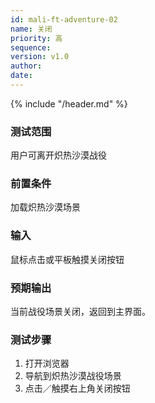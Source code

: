 ```yaml
---
id: mali-ft-adventure-02
name: 关闭
priority: 高
sequence: 
version: v1.0
author: 
date: 
---
```


{% include "/header.md" %}


### 测试范围

  用户可离开炽热沙漠战役

### 前置条件
  加载炽热沙漠场景

### 输入
  鼠标点击或平板触摸关闭按钮

### 预期输出
  当前战役场景关闭，返回到主界面。

### 测试步骤
  1. 打开浏览器
  2. 导航到炽热沙漠战役场景
  3. 点击／触摸右上角关闭按钮
